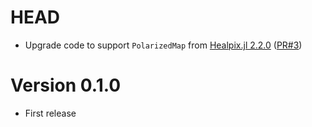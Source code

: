 # HEAD

- Upgrade code to support `PolarizedMap` from [Healpix.jl
  2.2.0](https://github.com/ziotom78/Healpix.jl/releases/tag/v2.2.0)
  ([PR#3](https://github.com/ziotom78/Harlequin.jl/pull/3))

# Version 0.1.0

- First release
